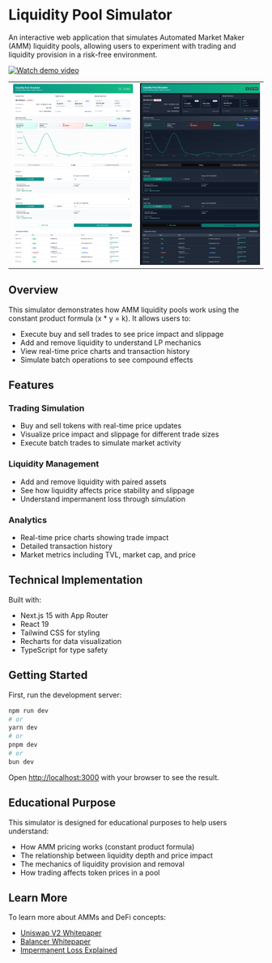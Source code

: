 # Liquidity Pool Simulator

An interactive web application that simulates Automated Market Maker (AMM) liquidity pools, allowing users to experiment with trading and liquidity provision in a risk-free environment.

[![Watch demo video](https://img.shields.io/badge/Watch-Demo_Video-blue)](./resources/demo.mp4)

| | |
|:---:|:---:|
| ![Screenshot 1](./resources/screenshot1.png) | ![Screenshot 2](./resources/screenshot2.png) |

## Overview

This simulator demonstrates how AMM liquidity pools work using the constant product formula (x * y = k). It allows users to:

- Execute buy and sell trades to see price impact and slippage
- Add and remove liquidity to understand LP mechanics
- View real-time price charts and transaction history
- Simulate batch operations to see compound effects

## Features

### Trading Simulation
- Buy and sell tokens with real-time price updates
- Visualize price impact and slippage for different trade sizes
- Execute batch trades to simulate market activity

### Liquidity Management
- Add and remove liquidity with paired assets
- See how liquidity affects price stability and slippage
- Understand impermanent loss through simulation

### Analytics
- Real-time price charts showing trade impact
- Detailed transaction history
- Market metrics including TVL, market cap, and price

## Technical Implementation

Built with:
- Next.js 15 with App Router
- React 19
- Tailwind CSS for styling
- Recharts for data visualization
- TypeScript for type safety

## Getting Started

First, run the development server:

```bash
npm run dev
# or
yarn dev
# or
pnpm dev
# or
bun dev
```

Open [http://localhost:3000](http://localhost:3000) with your browser to see the result.

## Educational Purpose

This simulator is designed for educational purposes to help users understand:
- How AMM pricing works (constant product formula)
- The relationship between liquidity depth and price impact
- The mechanics of liquidity provision and removal
- How trading affects token prices in a pool

## Learn More

To learn more about AMMs and DeFi concepts:
- [Uniswap V2 Whitepaper](https://uniswap.org/whitepaper.pdf)
- [Balancer Whitepaper](https://balancer.fi/whitepaper.pdf)
- [Impermanent Loss Explained](https://academy.binance.com/en/articles/impermanent-loss-explained)
